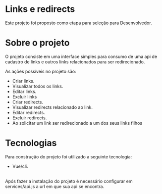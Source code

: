 # Links e redirects
Este projeto foi proposto como etapa para seleção para Desenvolvedor.

# Sobre o projeto
O projeto consiste em uma interface simples para consumo de uma api de cadastro de links e outros links relacionados para ser redirecionado.<br>

As ações possíveis no projeto são:

- Criar links.
- Visualizar todos os links. 
- Editar links. 
- Excluir links
- Criar redirects.
- Visualizar redirects relacionado ao link. 
- Editar redirects. 
- Excluir redirects.
- Ao solicitar um link ser redirecionado a um dos seus links filhos

# Tecnologias

Para construção do projeto foi utilizado a seguinte tecnologia:
- Vue/cli.
<br>
Após fazer a instalação do projeto é necessário configurar em services/api.js a url em que sua api se encontra.